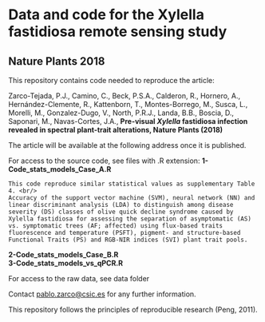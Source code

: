 # Data and code for the Xylella fastidiosa remote sensing study
## Nature Plants 2018

This repository contains code needed to reproduce the article:

Zarco-Tejada, P.J., Camino, C., Beck, P.S.A., Calderon, R., Hornero, A., Hernández-Clemente, R., Kattenborn, T., Montes-Borrego, M., Susca, L., Morelli, M., Gonzalez-Dugo, V., North, P.R.J., Landa, B.B., Boscia, D., Saponari, M., Navas-Cortes, J.A., <b>Pre-visual <i>Xylella </i> fastidiosa infection revealed in spectral plant-trait alterations, Nature Plants (2018)</b>

The article will be available at the following address once it is published.

For access to the source code, see files with .R extension:
<b>1-Code_stats_models_Case_A.R </b>
<br/> 

```
This code reproduce similar statistical values as supplementary Table 4. <br/>
Accuracy of the support vector machine (SVM), neural network (NN) and linear discriminant analysis (LDA) to distinguish among disease severity (DS) classes of olive quick decline syndrome caused by Xylella fastidiosa for assessing the separation of asymptomatic (AS) vs. symptomatic trees (AF; affected) using flux-based traits fluorescence and temperature (PSFT), pigment- and structure-based Functional Traits (PS) and RGB-NIR indices (SVI) plant trait pools.
```

<b>2-Code_stats_models_Case_B.R </b><br/>
<b>3-Code_stats_models_vs_qPCR.R </b><br/>

For access to the raw data, see data folder

Contact  pablo.zarco@csic.es for any further information.

This repository follows the principles of reproducible research (Peng, 2011).
